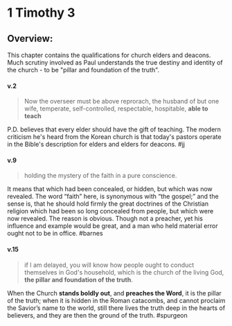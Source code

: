 # 1 Timothy 3

## Overview:
This chapter contains the qualifications for church elders and deacons. Much scrutiny involved as Paul understands the true destiny and identity of the church - to be "pillar and foundation of the truth". 


#### v.2
>Now the overseer must be above reprorach, the husband of but one wife, temperate, self-controlled, respectable, hospitable, **able to teach**

P.D. believes that every elder should have the gift of teaching. The modern criticism he's heard from the Korean church is that today's pastors operate in the Bible's description for elders and elders for deacons.
#jj 

#### v.9
>holding the mystery of the faith in a pure conscience.

It means that which had been concealed, or hidden, but which was now revealed. The word “faith” here, is synonymous with “the gospel;” and the sense is, that he should hold firmly the great doctrines of the Christian religion which had been so long concealed from people, but which were now revealed. The reason is obvious. Though not a preacher, yet his influence and example would be great, and a man who held material error ought not to be in office.
#barnes 

#### v.15
>if I am delayed, you will know how people ought to conduct themselves in God's household, which is the church of the living God, **the pillar and foundation of the truth**.

When the Church **stands boldly out**, and **preaches the Word**, it is the pillar of the truth; when it is hidden in the Roman catacombs, and cannot proclaim the Savior’s name to the world, still there lives the truth deep in the hearts of believers, and they are then the ground of the truth.
#spurgeon 

